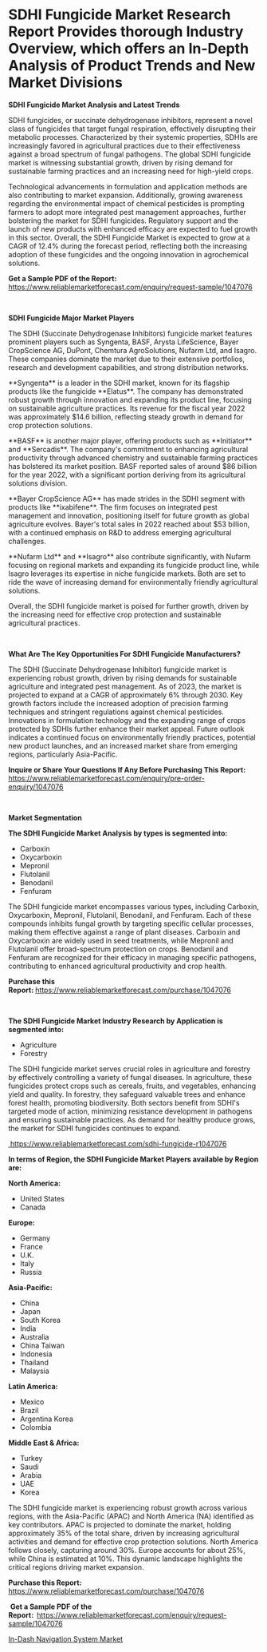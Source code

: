 <p><h1>SDHI Fungicide Market Research Report Provides thorough Industry Overview, which offers an In-Depth Analysis of Product Trends and New Market Divisions</h1></p><p><strong>SDHI Fungicide Market Analysis and Latest Trends</strong></p>
<p><p>SDHI fungicides, or succinate dehydrogenase inhibitors, represent a novel class of fungicides that target fungal respiration, effectively disrupting their metabolic processes. Characterized by their systemic properties, SDHIs are increasingly favored in agricultural practices due to their effectiveness against a broad spectrum of fungal pathogens. The global SDHI fungicide market is witnessing substantial growth, driven by rising demand for sustainable farming practices and an increasing need for high-yield crops.</p><p>Technological advancements in formulation and application methods are also contributing to market expansion. Additionally, growing awareness regarding the environmental impact of chemical pesticides is prompting farmers to adopt more integrated pest management approaches, further bolstering the market for SDHI fungicides. Regulatory support and the launch of new products with enhanced efficacy are expected to fuel growth in this sector. Overall, the SDHI Fungicide Market is expected to grow at a CAGR of 12.4% during the forecast period, reflecting both the increasing adoption of these fungicides and the ongoing innovation in agrochemical solutions.</p></p>
<p><strong>Get a Sample PDF of the Report:&nbsp;</strong> <a href="https://www.reliablemarketforecast.com/enquiry/request-sample/1047076?utm_campaign=3505&utm_medium=2&utm_source=Github&utm_content=ia&utm_term=22032025&utm_id=sdhi-fungicide">https://www.reliablemarketforecast.com/enquiry/request-sample/1047076</a></p>
<p>&nbsp;</p>
<p><strong>SDHI Fungicide Major Market Players</strong></p>
<p><p>The SDHI (Succinate Dehydrogenase Inhibitors) fungicide market features prominent players such as Syngenta, BASF, Arysta LifeScience, Bayer CropScience AG, DuPont, Chemtura AgroSolutions, Nufarm Ltd, and Isagro. These companies dominate the market due to their extensive portfolios, research and development capabilities, and strong distribution networks.</p><p>**Syngenta** is a leader in the SDHI market, known for its flagship products like the fungicide **Elatus**. The company has demonstrated robust growth through innovation and expanding its product line, focusing on sustainable agriculture practices. Its revenue for the fiscal year 2022 was approximately $14.6 billion, reflecting steady growth in demand for crop protection solutions.</p><p>**BASF** is another major player, offering products such as **Initiator** and **Sercadis**. The company's commitment to enhancing agricultural productivity through advanced chemistry and sustainable farming practices has bolstered its market position. BASF reported sales of around $86 billion for the year 2022, with a significant portion deriving from its agricultural solutions division.</p><p>**Bayer CropScience AG** has made strides in the SDHI segment with products like **ixabifene**. The firm focuses on integrated pest management and innovation, positioning itself for future growth as global agriculture evolves. Bayer's total sales in 2022 reached about $53 billion, with a continued emphasis on R&D to address emerging agricultural challenges.</p><p>**Nufarm Ltd** and **Isagro** also contribute significantly, with Nufarm focusing on regional markets and expanding its fungicide product line, while Isagro leverages its expertise in niche fungicide markets. Both are set to ride the wave of increasing demand for environmentally friendly agricultural solutions.</p><p>Overall, the SDHI fungicide market is poised for further growth, driven by the increasing need for effective crop protection and sustainable agricultural practices.</p></p>
<p>&nbsp;</p>
<p><strong>What Are The Key Opportunities For SDHI Fungicide Manufacturers?</strong></p>
<p><p>The SDHI (Succinate Dehydrogenase Inhibitor) fungicide market is experiencing robust growth, driven by rising demands for sustainable agriculture and integrated pest management. As of 2023, the market is projected to expand at a CAGR of approximately 6% through 2030. Key growth factors include the increased adoption of precision farming techniques and stringent regulations against chemical pesticides. Innovations in formulation technology and the expanding range of crops protected by SDHIs further enhance their market appeal. Future outlook indicates a continued focus on environmentally friendly practices, potential new product launches, and an increased market share from emerging regions, particularly Asia-Pacific.</p></p>
<p><strong>Inquire or Share Your Questions If Any Before Purchasing This Report:</strong> <a href="https://www.reliablemarketforecast.com/enquiry/pre-order-enquiry/1047076?utm_campaign=3505&utm_medium=2&utm_source=Github&utm_content=ia&utm_term=22032025&utm_id=sdhi-fungicide">https://www.reliablemarketforecast.com/enquiry/pre-order-enquiry/1047076</a></p>
<p>&nbsp;</p>
<p><strong>Market Segmentation</strong></p>
<p><strong>The SDHI Fungicide Market Analysis by types is segmented into:</strong></p>
<p><ul><li>Carboxin</li><li>Oxycarboxin</li><li>Mepronil</li><li>Flutolanil</li><li>Benodanil</li><li>Fenfuram</li></ul></p>
<p><p>The SDHI fungicide market encompasses various types, including Carboxin, Oxycarboxin, Mepronil, Flutolanil, Benodanil, and Fenfuram. Each of these compounds inhibits fungal growth by targeting specific cellular processes, making them effective against a range of plant diseases. Carboxin and Oxycarboxin are widely used in seed treatments, while Mepronil and Flutolanil offer broad-spectrum protection on crops. Benodanil and Fenfuram are recognized for their efficacy in managing specific pathogens, contributing to enhanced agricultural productivity and crop health.</p></p>
<p><strong>Purchase this Report:&nbsp;</strong><a href="https://www.reliablemarketforecast.com/purchase/1047076?utm_campaign=3505&utm_medium=2&utm_source=Github&utm_content=ia&utm_term=22032025&utm_id=sdhi-fungicide">https://www.reliablemarketforecast.com/purchase/1047076</a></p>
<p>&nbsp;</p>
<p><strong>The SDHI Fungicide Market Industry Research by Application is segmented into:</strong></p>
<p><ul><li>Agriculture</li><li>Forestry</li></ul></p>
<p><p>The SDHI fungicide market serves crucial roles in agriculture and forestry by effectively controlling a variety of fungal diseases. In agriculture, these fungicides protect crops such as cereals, fruits, and vegetables, enhancing yield and quality. In forestry, they safeguard valuable trees and enhance forest health, promoting biodiversity. Both sectors benefit from SDHI's targeted mode of action, minimizing resistance development in pathogens and ensuring sustainable practices. As demand for healthy produce grows, the market for SDHI fungicides continues to expand.</p></p>
<p><a href="https://www.reliablemarketforecast.com/sdhi-fungicide-r1047076?utm_campaign=3505&utm_medium=2&utm_source=Github&utm_content=ia&utm_term=22032025&utm_id=sdhi-fungicide">&nbsp;https://www.reliablemarketforecast.com/sdhi-fungicide-r1047076</a></p>
<p><strong>In terms of Region, the SDHI Fungicide Market Players available by Region are:</strong></p>
<p>
    <p> <strong> North America: </strong>
        <ul>
            <li>United States</li>
            <li>Canada</li>
        </ul>
        </p> 
    <p> <strong> Europe: </strong>
        <ul>
            <li>Germany</li>
            <li>France</li>
            <li>U.K.</li>
            <li>Italy</li>
            <li>Russia</li>
        </ul>
        </p> 
    <p> <strong> Asia-Pacific: </strong>
        <ul>
            <li>China</li>
            <li>Japan</li>
            <li>South Korea</li>
            <li>India</li>
            <li>Australia</li>
            <li>China Taiwan</li>
            <li>Indonesia</li>
            <li>Thailand</li>
            <li>Malaysia</li>
        </ul>
        </p> 
    <p> <strong> Latin America: </strong>
        <ul>
            <li>Mexico</li>
            <li>Brazil</li>
            <li>Argentina Korea</li>
            <li>Colombia</li>
        </ul>
        </p> 
    <p> <strong> Middle East & Africa: </strong>
        <ul>
            <li>Turkey</li>
            <li>Saudi</li>
            <li>Arabia</li>
            <li>UAE</li>
            <li>Korea</li>
        </ul>
    </p>
    </p>
<p><p>The SDHI fungicide market is experiencing robust growth across various regions, with the Asia-Pacific (APAC) and North America (NA) identified as key contributors. APAC is projected to dominate the market, holding approximately 35% of the total share, driven by increasing agricultural activities and demand for effective crop protection solutions. North America follows closely, capturing around 30%. Europe accounts for about 25%, while China is estimated at 10%. This dynamic landscape highlights the critical regions driving market expansion.</p></p>
<p><strong>Purchase this Report: </strong><a href="https://www.reliablemarketforecast.com/purchase/1047076?utm_campaign=3505&utm_medium=2&utm_source=Github&utm_content=ia&utm_term=22032025&utm_id=sdhi-fungicide">https://www.reliablemarketforecast.com/purchase/1047076</a></p>
<p>&nbsp;<strong>Get a Sample PDF of the Report:&nbsp;&nbsp;</strong><a href="https://www.reliablemarketforecast.com/enquiry/request-sample/1047076?utm_campaign=3505&utm_medium=2&utm_source=Github&utm_content=ia&utm_term=22032025&utm_id=sdhi-fungicide">https://www.reliablemarketforecast.com/enquiry/request-sample/1047076</a></p>
<p><strong></strong></p>
<p><p><a href="https://github.com/mateyappiazo/Market-Research-Report-List-1/blob/main/in-dash-navigation-system-market.md?utm_campaign=3505&utm_medium=2&utm_source=Github&utm_content=ia&utm_term=22032025&utm_id=sdhi-fungicide">In-Dash Navigation System Market</a></p></p>